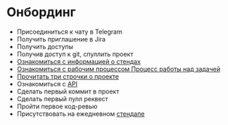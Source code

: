 # Онбординг

- Присоединиться к чату в Telegram
- Получить приглашение в Jira
- Получить доступы
- Получив доступ к git, спуллить проект
- [Ознакомиться с информацией о стендах](Стенды.md)
- [Ознакомиться с рабочим процессом Процесс работы над задачей](Рабочий%20процесс.md)
- [Прочитать три строчки о проекте](О%20проекте.md)
- Ознакомиться с [API](backend/API.md)
- Сделать первый коммит в проект
- Сделать первый пулл реквест
- Пройти первое код-ревью
- Присутствовать на ежедневном [стендапе](Структура%20стендапа.md)